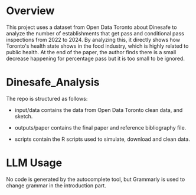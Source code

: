 # Overview
This project uses a dataset from Open Data Toronto about Dinesafe to analyze the number of establishments that get pass and conditional pass inspections from 2022 to 2024. By analyzing this, it directly shows how Toronto's health state shows in the food industry, which is highly related to public health. At the end of the paper, the author finds there is a small decrease happening for percentage pass but it is too small to be ignored.

# Dinesafe_Analysis
The repo is structured as follows:

- input/data contains the data from Open Data Toronto clean data, and sketch.

- outputs/paper contains the final paper and reference bibliography file.

- scripts contain the R scripts used to simulate, download and clean data.

# LLM Usage
No code is generated by the autocomplete tool, but Grammarly is used to change grammar in the introduction part.
